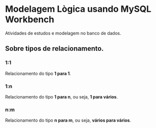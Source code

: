 # Modelagem Lògica usando MySQL Workbench 

Atividades de estudos e modelagem no banco de dados.

## Sobre tipos de relacionamento.

### 1:1

Relacionamento do tipo **1 para 1**.

### 1:n

Relacionamento do tipo **1 para n**, ou seja, **1 para vários**.

### n:m

Relacionamento do tipo **n para m**, ou seja, **vários para vários**.